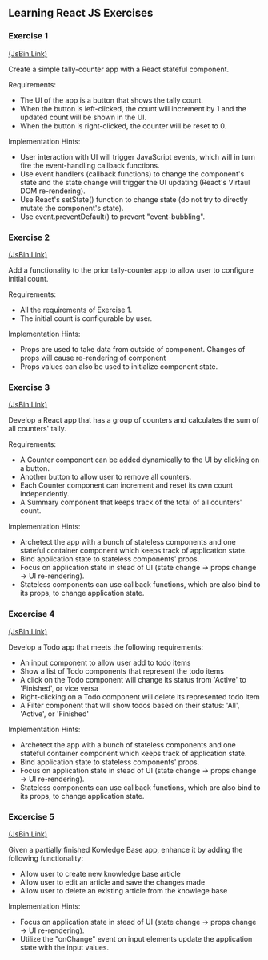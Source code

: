 ## Learning React JS Exercises


### Exercise 1 
<a href="http://jsbin.com/cigebonuhi/edit?html,js,output" target="_blank">(JsBin Link)</a>

Create a simple tally-counter app with a React stateful component.

Requirements:
- The UI of the app is a button that shows the tally count.
- When the button is left-clicked, the count will increment by 1 and the updated count will be shown in the UI.
- When the button is right-clicked, the counter will be reset to 0.

Implementation Hints:
- User interaction with UI will trigger JavaScript events, which will in turn fire the event-handling callback functions.
- Use event handlers (callback functions) to change the component's state and the state change will trigger the UI updating (React's Virtaul DOM re-rendering).
- Use React's setState() function to change state (do not try to directly mutate the component's state).
- Use event.preventDefault() to prevent "event-bubbling".


### Exercise 2 
<a href="http://jsbin.com/maboxuyaja/edit?html,js,output" target="_blank">(JsBin Link)</a>

Add a functionality to the prior tally-counter app to allow user to configure initial count.

Requirements:
- All the requirements of Exercise 1.
- The initial count is configurable by user.

Implementation Hints:
- Props are used to take data from outside of component. Changes of props will cause re-rendering of component
- Props values can also be used to initialize component state.


### Exercise 3 
<a href="http://jsbin.com/gujalameso/edit?html,js,console,output" target="_blank">(JsBin Link)</a>

Develop a React app that has a group of counters and calculates the sum of all counters' tally.

Requirements:
- A Counter component can be added dynamically to the UI by clicking on a button.
- Another button to allow user to remove all counters.
- Each Counter component can increment and reset its own count independently.
- A Summary component that keeps track of the total of all counters' count.

Implementation Hints:
- Archetect the app with a bunch of stateless components and one stateful container component which keeps track of application state.
- Bind application state to stateless components' props.
- Focus on application state in stead of UI (state change -> props change -> UI re-rendering).
- Stateless components can use callback functions, which are also bind to its props, to change application state.

### Excercise 4
<a href="http://jsbin.com/saxiwunefi/edit?html,js,output" target="_blank">(JsBin Link)</a>

Develop a Todo app that meets the following requirements:
- An input component to allow user add to todo items
- Show a list of Todo components that represent the todo items
- A click on the Todo component will change its status from 'Active' to 'Finished', or vice versa
- Right-clicking on a Todo component will delete its represented todo item
- A Filter component that will show todos based on their status: 'All', 'Active', or 'Finished'

Implementation Hints:
- Archetect the app with a bunch of stateless components and one stateful container component which keeps track of application state.
- Bind application state to stateless components' props.
- Focus on application state in stead of UI (state change -> props change -> UI re-rendering).
- Stateless components can use callback functions, which are also bind to its props, to change application state.

### Excercise 5
<a href="http://jsbin.com/mukofidiha/edit?html,js,output" target="_blank">(JsBin Link)</a>

Given a partially finished Kowledge Base app, enhance it by adding the following functionality:
- Allow user to create new knowledge base article
- Allow user to edit an article and save the changes made
- Allow user to delete an existing article from the knowlege base

Implementation Hints:
- Focus on application state in stead of UI (state change -> props change -> UI re-rendering).
- Utilize the "onChange" event on input elements update the application state with the input values.

